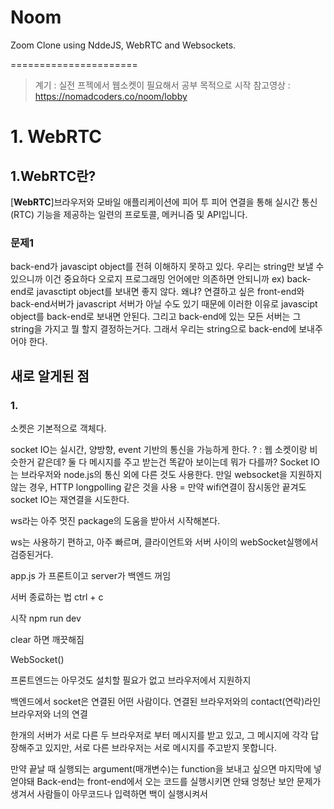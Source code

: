# Noom

Zoom Clone using NddeJS, WebRTC and Websockets.

======================

> 계기 : 실전 프젝에서 웹소켓이 필요해서 공부 목적으로 시작
> 참고영상 : https://nomadcoders.co/noom/lobby

# 1. WebRTC

## 1.WebRTC란?

[**WebRTC**]브라우저와 모바일 애플리케이션에 피어 투 피어 연결을 통해 실시간 통신(RTC) 기능을 제공하는 일련의 프로토콜, 메커니즘 및 API입니다.

### 문제1

back-end가 javascipt object를 전혀 이해하지 못하고 있다.
우리는 string만 보낼 수 있으니까 이건 중요하다 오로지 프로그래밍 언어에만 의존하면 안되니까
ex) back-end로 javasctipt object를 보내면 좋지 않다.
왜냐? 연결하고 싶은 front-end와 back-end서버가 javascript 서버가 아닐 수도 있기 때문에 이러한 이유로 javascipt object를 back-end로 보내면 안된다.
그리고 back-end에 있는 모든 서버는 그 string을 가지고 뭘 할지 결정하는거다.
그래서 우리는 string으로 back-end에 보내주어야 한다.

## 새로 알게된 점

### 1.

소켓은 기본적으로 객체다.

socket IO는 실시간, 양방향, event 기반의 통신을 가능하게 한다.
? : 웹 소켓이랑 비슷한거 같은데?
둘 다 메시지를 주고 받는건 똑같아 보이는데 뭐가 다를까?
Socket IO는 브라우저와 node.js의 통신 외에 다른 것도 사용한다.
만일 websocket을 지원하지 않는 경우, HTTP longpolling 같은 것을 사용 = 만약 wifi연결이 잠시동안 끝겨도 socket IO는 재연결을 시도한다.

ws라는 아주 멋진 package의 도움을 받아서 시작해본다.

ws는 사용하기 편하고, 아주 빠르며, 클라이언트와 서버 사이의 webSocket실행에서 검증된거다.

app.js 가 프론트이고 server가 백엔드 꺼임

서버 종료하는 법 ctrl + c

시작 npm run dev

clear 하면 깨끗해짐

WebSocket()

프론트엔드는 아무것도 설치할 필요가 없고 브라우저에서 지원하지

백엔드에서 socket은 연결된 어떤 사람이다. 연결된 브라우저와의 contact(연락)라인 브라우저와 너의 연결

한개의 서버가 서로 다른 두 브라우저로 부터 메시지를 받고 있고, 그 메시지에 각각 답장해주고 있지만, 서로 다른 브라우저는 서로 메시지를 주고받지 못합니다.

만약 끝날 때 실행되는 argument(매개변수)는 function을 보내고 싶으면 마지막에 넣얻야돼
Back-end는 front-end에서 오는 코드를 실행시키면 안돼 엉청난 보안 문제가 생겨서
사람들이 아무코드나 입력하면 백이 실행시켜서
